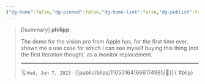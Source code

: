 ```yaml
---
{"dg-home":false,"dg-pinned":false,"dg-home-link":false,"dg-publish":true,"tags":["dgblip"],"disabled rules":["yaml-title","yaml-title-alias","file-name-heading"],"title":"philipp on mastodon @ 2023-06-07","created-date":"2023-06-07T07:00:41","id":110501641666174990,"updated-date":"2025-05-02T08:50:43","dg-path":"blips/110501641666174985.md","permalink":"/blips/110501641666174985/","dgPassFrontmatter":true}
---
```


> [!summary] **philipp**:
>
> The demo for the vision pro from Apple has, for the first time ever, shown me a use case for which I can see myself buying this thing (not the first iteration though): as a monitor replacement.
> - - -
>
> 🗓️ `Wed, Jun 7, 2023` · [[public/blips/110501641666174985\|🔗]]
{ #blip}

